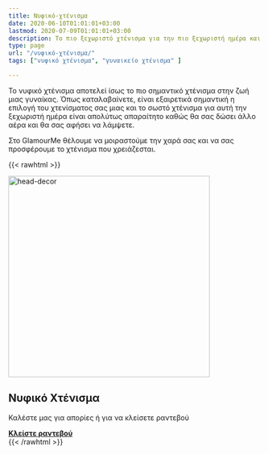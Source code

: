 ```yaml
---
title: Νυφικό-χτένισμα
date: 2020-06-10T01:01:01+03:00
lastmod: 2020-07-09T01:01:01+03:00
description: Το πιο ξεχωριστό χτένισμα για την πιο ξεχωριστή ημέρα και μη!
type: page
url: "/νυφικό-χτένισμα/"
tags: ["νυφικό χτένισμα", "γυναικείο χτένισμα" ]

---
```

Το νυφικό χτένισμα αποτελεί ίσως το πιο σημαντικό χτένισμα στην ζωή μιας γυναίκας.  Όπως καταλαβαίνετε, είναι εξαιρετικά σημαντική η επιλογή του χτενίσματος σας μιας και το σωστό χτένισμα για αυτή την ξεχωριστή ημέρα είναι απολύτως απαραίτητο καθώς θα σας δώσει άλλο αέρα και θα σας αφήσει να λάμψετε.

Στο GlamourMe θέλουμε να μοιραστούμε την χαρά σας και να σας προσφέρουμε το χτένισμα που χρειάζεσται.


{{< rawhtml >}}
<div class="card-content">
	<div class="content"><img src="/img/υπηρεσίες/νυφικό-χτένισμα.jpg" alt="head-decor" width="400" height="400"></div>
</div>

<section class="section">
	<div class="container">
		<h2>Νυφικό Χτένισμα</h2>
		<p>Καλέστε μας για απορίες ή για να κλείσετε ραντεβού</p>
		<a class="button is-medium is-danger" href="tel:2291159320"><b>Κλείστε ραντεβού</b></a>
	</div>
</section>
{{< /rawhtml >}}